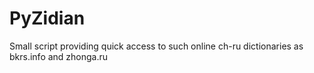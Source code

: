 PyZidian
========

Small script providing quick access to such online ch-ru dictionaries as bkrs.info and zhonga.ru